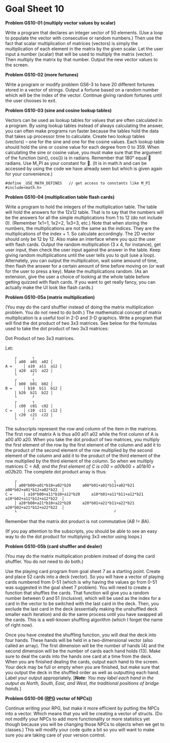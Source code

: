 # Goal Sheet 10

**Problem GS10-01 (multiply vector values by scalar)**

Write a program that declares an integer vector of 50 elements.  (Use a loop to populate the vector with consecutive or random numbers.)  Then use the fact that scalar multiplication of matrices (vectors) is simply the multiplication of each element in the matrix by the given scalar.  Let the user input a number (scalar) that will be used to multiply the matrix (vector).  Then multiply the matrix by that number.  Output the new vector values to the screen.

**Problem GS10-02 (more fortunes)**

Write a program or modify problem GS6-3 to have 20 different fortunes stored in a vector of strings.  Output a fortune based on a random number which will be the index of the vector.  Continue giving random fortunes until the user chooses to exit.

**Problem GS10-03 (sine and cosine lookup tables)**

Vectors can be used as lookup tables for values that are often calculated in a program.  By using lookup tables instead of always calculating the answer, you can often make programs run faster because the tables hold the data that takes up processor time to calculate.  Create two lookup tables (vectors) – one for the sine and one for the cosine values.  Each lookup table should hold the sine or cosine value for each degree from 0 to 359.  When calculating the sine or cosine value, you must make sure that the argument of the function (sin(), cos()) is in radians.  Remember that 180° equal  radians.  Use M_PI as your constant for .  (It is in math.h and can be accessed by using the code we have already seen but which is given again for your convenience.)
```
#define _USE_MATH_DEFINES	// get access to constants like M_PI
#include<math.h>
```

**Problem GS10-04 (multiplication table flash cards)**

Write a program to hold the integers of the multiplication table.  The table will hold the answers for the 12x12 table.  That is to say that the numbers will be the answers for all the simple multiplications from 1 to 12 (do not include 0).  (Remember 1x1=1, 1x2=2, 1x3=3, etc.)  Note that when storing the numbers, the multiplications are not the same as the indices.  They are the multiplications of the index + 1.  So calculate accordingly.  The 2D vector should only be 12 by 12.  Also make an interface where you quiz the user with flash cards.  Output the random multiplication (3 x 4, for instance), get user input, then check the user input against the answer in the table.  Keep giving random multiplications until the user tells you to quit (use a loop).  Alternately, you can output the multiplication, wait some amound of time, then flash the answer for a certain amount of time before moving on (or wait for the user to press a key).  Make the multiplications random.  (As an extension, give the user a choice of looking at the whole table before getting quizzed with flash cards.  If you want to get really fancy, you can actually make the UI look like flash cards.)

**Problem GS10-05a (matrix multiplication)**

(You may do the card shuffler instead of doing the matrix multiplication problem.  You do not need to do both.)
The mathematical concept of matrix multiplication is a useful tool in 2-D and 3-D graphics.  Write a program that will find the dot product of two 3x3 matrices.  See below for the formulas used to take the dot product of two 3x3 matrices:

Dot Product of two 3x3 matrices.

Let:
```
	┌		┐
	│ a00  a01  a02	│
A = 	│ a10  a11  a12	│
	│ a20  a21  a22	│
	└		┘
	┌		┐
	│ b00  b01  b02	│
B = 	│ b10  b11  b12	│
	│ b20  b21  b22	│
	└		┘	
	┌		┐
	│ c00  c01  c02	│
C = 	│ c10  c11  c12	│
	│ c20  c21  c22	│
	└		┘
```
The subscripts represent the row and column of the item in the matrices.  The first row of matrix A is thus a00  a01  a02 while the first column of A is a00  a10  a20.  When you take the dot product of two matrices, you multiply the first element of the row by the first element of the column and add it to the product of the second element of the row multiplied by the second element of the column and add it to the product of the third element of the row multiplied by the third element of the column.  So when we multiply matrices C = A*B, and the first element of C is c00 = a00*b00 + a01*b10 + a02*b20.  The complete dot product array is thus:
```
	┌											┐
	│ a00*b00+a01*b10+a02*b20     a00*b01+a01*b11+a02*b21      a00*b02+a01*b12+a02*b22	│
C = 	│ a10*b00+a11*b10+a12*b20     a10*b01+a11*b11+a12*b21      a10*b02+a11*b12+a12*b22	│
	│ a20*b00+a21*b10+a22*b20     a20*b01+a21*b11+a22*b21      a20*b02+a21*b12+a22*b22	│
	└											┘
```
Remember that the matrix dot product is not commutative (A*B != B*A).

(If you pay attention to the subscripts, you should be able to see an easy way to do the dot product for multiplying 3x3 vector using loops.)

**Problem GS10-05b (card shuffler and dealer)**

(You may do the matrix multiplication problem instead of doing the card shuffler.  You do not need to do both.)

Use the playing card program from goal sheet 7 as a starting point.  Create and place 52 cards into a deck (vector).  So you will have a vector of playing cards numbered from 0-51 (which is why having the values go from 0-51 was suggested in the goal sheet 7 problem).  You will need to create a function that shuffles the cards.  That function will give you a random number between 0 and 51 (inclusive), which will be used as the index for a card in the vector to be switched with the last card in the deck.  Then, you exclude the last card in the deck (essentially making the unshuffled deck smaller each iteration) and do the same process until you have swapped all the cards.  This is a well-known shuffling algorithm (which I forget the name of right now).

Once you have created the shuffling function, you will deal the deck into four hands.  These hands will be held in a two-dimensional vector (also called an array).  The first dimension will be the number of hands (4) and the second dimension will be the number of cards each hand holds (13).  Make sure to deal the cards into the hands one card at a time from the deck.  When you are finished dealing the cards, output each hand to the screen.  Your deck may be full or empty when you are finished, but make sure that you output the deck in the shuffled order as well as outputting each hand.  Label your output appropriately.  [_**Note**: You may label each hand in the output as North, South, East, and West, the traditional positions of bridge hands._]


**Problem GS10-06 ([RPG](https://github.com/MichaelTMiyoshi/CPPwithMiyoshi/blob/master/Problems/RPG_Requirements.md) vector of NPCs))**

Continue writing your RPG, but make it more efficient by putting the NPCs into a vector.  Which means that you will be creating a vector of structs.  (Do not modify your NPCs to add more functionality or more statistics yet though because you will be changing those NPCs to objects when we get to classes.)  This will modify your code quite a bit so you will want to make sure you are taking care of your version control.
